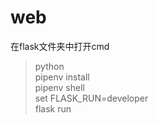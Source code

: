 # web
在flask文件夹中打开cmd

> python \
> pipenv install \
> pipenv shell\
> set FLASK_RUN=developer\
> flask run
